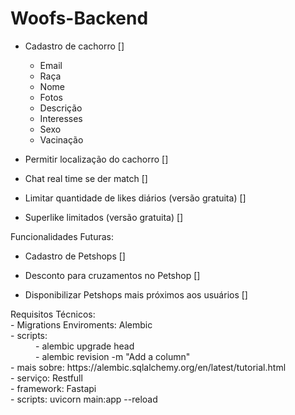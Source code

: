 # Woofs-Backend

- Cadastro de cachorro []
    - Email
    - Raça
    - Nome
    - Fotos
    - Descrição
    - Interesses
    - Sexo
    - Vacinação

- Permitir localização do cachorro []
    
- Chat real time se der match []

- Limitar quantidade de likes diários (versão gratuita) []

- Superlike limitados (versão gratuita) []



Funcionalidades Futuras:

- Cadastro de Petshops []

- Desconto para cruzamentos no Petshop []

- Disponibilizar Petshops mais próximos aos usuários []


<dl> 
    <dt>Requisitos Técnicos: </dt>
    <dt>- Migrations Enviroments: Alembic</dt> 
            <dt> - scripts: </dt>
             <dd>- alembic upgrade head <dd>
              <dd>  - alembic revision -m "Add a column" <dd>
        <dt>- mais sobre: https://alembic.sqlalchemy.org/en/latest/tutorial.html </dt
     <dt> - serviço: Restfull </dt>
   <dt> - framework: Fastapi </dt>
   <dt> - scripts: uvicorn main:app --reload </dt>
 </dl>   
    
